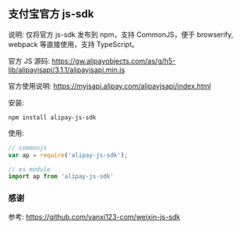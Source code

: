 支付宝官方 js-sdk
----

说明: 仅将官方 js-sdk 发布到 npm，支持 CommonJS，便于 browserify, webpack 等直接使用，支持 TypeScript。


官方 JS 源码: https://gw.alipayobjects.com/as/g/h5-lib/alipayjsapi/3.1.1/alipayjsapi.min.js

官方使用说明: https://myjsapi.alipay.com/alipayjsapi/index.html

安装:
```shell
npm install alipay-js-sdk
```

使用:
```javascript
// commonjs
var ap = require('alipay-js-sdk');

// es module
import ap from 'alipay-js-sdk'
```

### 感谢

参考: https://github.com/yanxi123-com/weixin-js-sdk
